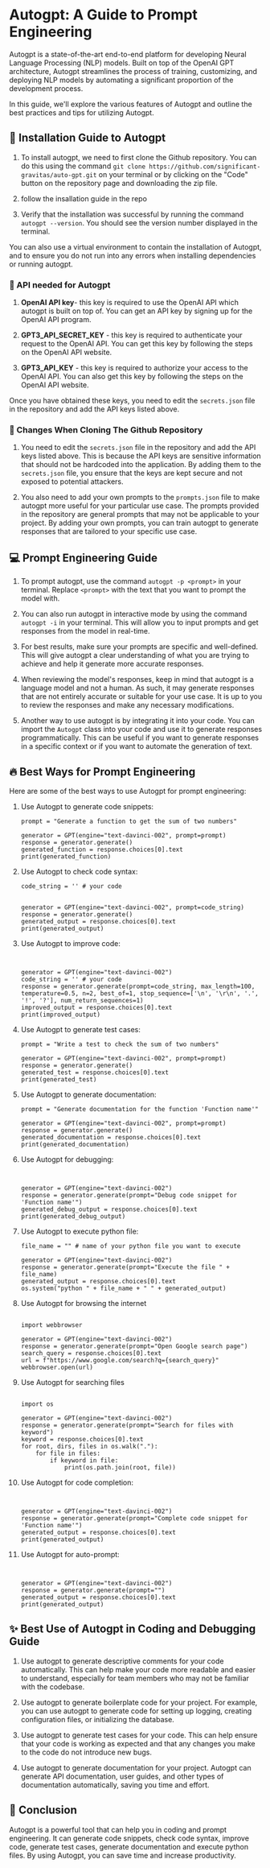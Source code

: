 # Autogpt: A  Guide to Prompt Engineering
Autogpt is a state-of-the-art end-to-end platform for developing Neural Language Processing (NLP) models. Built on top of the OpenAI GPT architecture, Autogpt streamlines the process of training, customizing, and deploying NLP models by automating a significant proportion of the development process.

In this guide, we'll explore the various features of Autogpt and outline the best practices and tips for utilizing Autogpt. 

## 🚀 Installation Guide to Autogpt

1. To install autogpt, we need to first clone the Github repository. You can do this using the command `git clone https://github.com/significant-gravitas/auto-gpt.git` on your terminal or by clicking on the "Code" button on the repository page and downloading the zip file.

2. follow the insallation guide in the repo

3. Verify that the installation was successful by running the command `autogpt --version`. You should see the version number displayed in the terminal.

You can also use a virtual environment to contain the installation of Autogpt, and to ensure you do not run into any errors when installing dependencies or running autogpt.

### 📌 API needed for Autogpt

1. **OpenAI API key**- this key is required to use the OpenAI API which autogpt is built on top of. You can get an API key by signing up for the OpenAI API program.

2. **GPT3_API_SECRET_KEY** - this key is required to authenticate your request to the OpenAI API. You can get this key by following the steps on the OpenAI API website.

3. **GPT3_API_KEY** - this key is required to authorize your access to the OpenAI API. You can also get this key by following the steps on the OpenAI API website.

Once you have obtained these keys, you need to edit the `secrets.json` file in the repository and add the API keys listed above.

### 📝 Changes When Cloning The Github Repository

1. You need to edit the `secrets.json` file in the repository and add the API keys listed above. This is because the API keys are sensitive information that should not be hardcoded into the application. By adding them to the `secrets.json` file, you ensure that the keys are kept secure and not exposed to potential attackers.

2. You also need to add your own prompts to the `prompts.json` file to make autogpt more useful for your particular use case. The prompts provided in the repository are general prompts that may not be applicable to your project. By adding your own prompts, you can train autogpt to generate responses that are tailored to your specific use case.

## 💻 Prompt Engineering Guide

1. To prompt autogpt, use the command `autogpt -p <prompt>` in your terminal. Replace `<prompt>` with the text that you want to prompt the model with.

2. You can also run autogpt in interactive mode by using the command `autogpt -i` in your terminal. This will allow you to input prompts and get responses from the model in real-time.

3. For best results, make sure your prompts are specific and well-defined. This will give autogpt a clear understanding of what you are trying to achieve and help it generate more accurate responses.

4. When reviewing the model's responses, keep in mind that autogpt is a language model and not a human. As such, it may generate responses that are not entirely accurate or suitable for your use case. It is up to you to review the responses and make any necessary modifications.

5. Another way to use autogpt is by integrating it into your code. You can import the `Autogpt` class into your code and use it to generate responses programmatically. This can be useful if you want to generate responses in a specific context or if you want to automate the generation of text.

## 🔥 Best Ways for Prompt Engineering
Here are some of the best ways to use Autogpt for prompt engineering:

1. Use Autogpt to generate code snippets:
   ```
   prompt = "Generate a function to get the sum of two numbers"

   generator = GPT(engine="text-davinci-002", prompt=prompt)
   response = generator.generate()
   generated_function = response.choices[0].text
   print(generated_function)
   ```

2. Use Autogpt to check code syntax:
   ```
   code_string = '' # your code
   

   generator = GPT(engine="text-davinci-002", prompt=code_string)
   response = generator.generate()
   generated_output = response.choices[0].text
   print(generated_output)
   ```

3. Use Autogpt to improve code:
   ```


   generator = GPT(engine="text-davinci-002")
   code_string = '' # your code
   response = generator.generate(prompt=code_string, max_length=100, temperature=0.5, n=2, best_of=1, stop_sequence=['\n', '\r\n', '.', '!', '?'], num_return_sequences=1)
   improved_output = response.choices[0].text
   print(improved_output)
   ```

4. Use Autogpt to generate test cases:
   ```
   prompt = "Write a test to check the sum of two numbers"

   generator = GPT(engine="text-davinci-002", prompt=prompt)
   response = generator.generate()
   generated_test = response.choices[0].text
   print(generated_test)
   ```

5. Use Autogpt to generate documentation:
   ```
   prompt = "Generate documentation for the function 'Function name'"

   generator = GPT(engine="text-davinci-002", prompt=prompt)
   response = generator.generate()
   generated_documentation = response.choices[0].text
   print(generated_documentation)
   ```

6. Use Autogpt for debugging:
   ```


   generator = GPT(engine="text-davinci-002")
   response = generator.generate(prompt="Debug code snippet for 'Function name'")
   generated_debug_output = response.choices[0].text
   print(generated_debug_output)
   ```

7. Use Autogpt to execute python file:
   ```
   file_name = "" # name of your python file you want to execute

   generator = GPT(engine="text-davinci-002")
   response = generator.generate(prompt="Execute the file " + file_name)
   generated_output = response.choices[0].text
   os.system("python " + file_name + " " + generated_output)
   ```

8. Use Autogpt for browsing the internet
   ```

   import webbrowser

   generator = GPT(engine="text-davinci-002")
   response = generator.generate(prompt="Open Google search page")
   search_query = response.choices[0].text
   url = f"https://www.google.com/search?q={search_query}"
   webbrowser.open(url)
   ```

9. Use Autogpt for searching files
   ```

   import os

   generator = GPT(engine="text-davinci-002")
   response = generator.generate(prompt="Search for files with keyword")
   keyword = response.choices[0].text
   for root, dirs, files in os.walk("."):
       for file in files:
           if keyword in file:
               print(os.path.join(root, file))
   ```

10. Use Autogpt for code completion:
    ```


    generator = GPT(engine="text-davinci-002")
    response = generator.generate(prompt="Complete code snippet for 'Function name'")
    generated_output = response.choices[0].text
    print(generated_output)
    ```

11. Use Autogpt for auto-prompt:
    ```


    generator = GPT(engine="text-davinci-002")
    response = generator.generate(prompt="")
    generated_output = response.choices[0].text
    print(generated_output)
    ```
## ✨ Best Use of Autogpt in Coding and Debugging Guide

1. Use autogpt to generate descriptive comments for your code automatically. This can help make your code more readable and easier to understand, especially for team members who may not be familiar with the codebase.

2. Use autogpt to generate boilerplate code for your project. For example, you can use autogpt to generate code for setting up logging, creating configuration files, or initializing the database.

3. Use autogpt to generate test cases for your code. This can help ensure that your code is working as expected and that any changes you make to the code do not introduce new bugs.

4. Use autogpt to generate documentation for your project. Autogpt can generate API documentation, user guides, and other types of documentation automatically, saving you time and effort.

## 📘 Conclusion
Autogpt is a powerful tool that can help you in coding and prompt engineering. It can generate code snippets, check code syntax, improve code, generate test cases, generate documentation and execute python files. By using Autogpt, you can save time and increase productivity.
